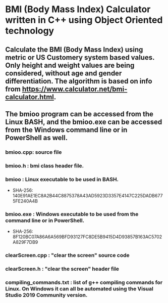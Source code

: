 # BMI (Body Mass Index) Calculator written in C++ using Object Oriented technology
## Calculate the BMI (Body Mass Index) using metric or US Customery system based values. Only height and weight values are being considered, without age and gender differentiation. The algorithm is based on info from https://www.calculator.net/bmi-calculator.html.

## The bmioo program can be accessed from the Linux BASH, and the bmioo.exe can be accessed from the Windows command line or in PowerShell as well.
### bmioo.cpp: source file
### bmioo.h  : bmi class header file.
### bmioo    : Linux executable to be used in BASH.
* SHA-256: 140E91AE1EC8A2B44C8875378A43AD5923D3357E4147C225DADB6775FE240A4B
### bmioo.exe : Windows executable to be used from the command line or in PowerShell.
* SHA-256: 8F120BC07A86A6A569BFD93127FC8DE5B9415D4D93857B163AC5702A829F7DB9
### clearScreen.cpp : "clear the screen" source code
### clearScreen.h   : "clear the screen" header file
### compiling_commands.txt : list of g++ compiling commands for Linux. On Windows it can all be automated using the Visual Studio 2019 Community version.
